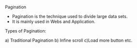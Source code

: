 Pagination

- Pagination is the technique used to divide large data sets.
- It is mainly used in Webs and Application.

Types of Pagination:

a) Traditional Pagination
b) Infine scroll
c)Load more button etc.
